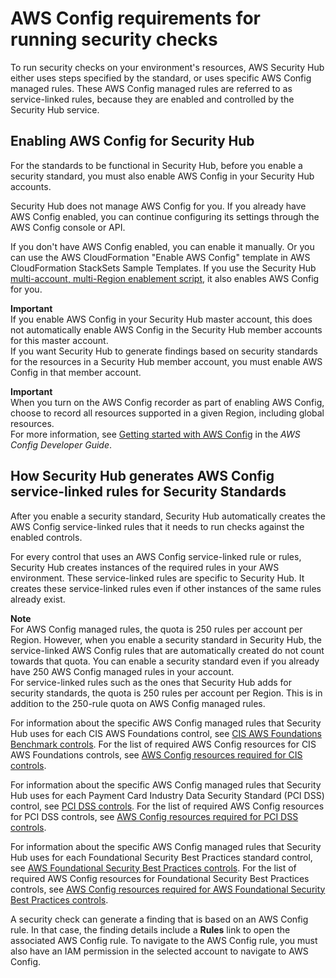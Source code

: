 # AWS Config requirements for running security checks<a name="securityhub-standards-awsconfigrules"></a>

To run security checks on your environment's resources, AWS Security Hub either uses steps specified by the standard, or uses specific AWS Config managed rules\. These AWS Config managed rules are referred to as service\-linked rules, because they are enabled and controlled by the Security Hub service\.

## Enabling AWS Config for Security Hub<a name="securityhub-standards-awsconfig-enabling"></a>

For the standards to be functional in Security Hub, before you enable a security standard, you must also enable AWS Config in your Security Hub accounts\.

Security Hub does not manage AWS Config for you\. If you already have AWS Config enabled, you can continue configuring its settings through the AWS Config console or API\.

If you don't have AWS Config enabled, you can enable it manually\. Or you can use the AWS CloudFormation "Enable AWS Config" template in AWS CloudFormation StackSets Sample Templates\. If you use the Security Hub [multi\-account, multi\-Region enablement script](https://github.com/awslabs/aws-securityhub-multiaccount-scripts), it also enables AWS Config for you\.

**Important**  
If you enable AWS Config in your Security Hub master account, this does not automatically enable AWS Config in the Security Hub member accounts for this master account\.  
If you want Security Hub to generate findings based on security standards for the resources in a Security Hub member account, you must enable AWS Config in that member account\.

**Important**  
When you turn on the AWS Config recorder as part of enabling AWS Config, choose to record all resources supported in a given Region, including global resources\.  
For more information, see [Getting started with AWS Config](https://docs.aws.amazon.com/config/latest/developerguide/getting-started.html) in the *AWS Config Developer Guide*\.

## How Security Hub generates AWS Config service\-linked rules for Security Standards<a name="securityhub-standards-generate-awsconfigrules"></a>

After you enable a security standard, Security Hub automatically creates the AWS Config service\-linked rules that it needs to run checks against the enabled controls\.

For every control that uses an AWS Config service\-linked rule or rules, Security Hub creates instances of the required rules in your AWS environment\. These service\-linked rules are specific to Security Hub\. It creates these service\-linked rules even if other instances of the same rules already exist\.

**Note**  
For AWS Config managed rules, the quota is 250 rules per account per Region\. However, when you enable a security standard in Security Hub, the service\-linked AWS Config rules that are automatically created do not count towards that quota\. You can enable a security standard even if you already have 250 AWS Config managed rules in your account\.  
For service\-linked rules such as the ones that Security Hub adds for security standards, the quota is 250 rules per account per Region\. This is in addition to the 250\-rule quota on AWS Config managed rules\.

For information about the specific AWS Config managed rules that Security Hub uses for each CIS AWS Foundations control, see [CIS AWS Foundations Benchmark controls](securityhub-cis-controls.md)\. For the list of required AWS Config resources for CIS AWS Foundations controls, see [AWS Config resources required for CIS controls](securityhub-standards-cis-config-resources.md)\.

For information about the specific AWS Config managed rules that Security Hub uses for each Payment Card Industry Data Security Standard \(PCI DSS\) control, see [PCI DSS controls](securityhub-pci-controls.md)\. For the list of required AWS Config resources for PCI DSS controls, see [AWS Config resources required for PCI DSS controls](securityhub-standards-pci-config-resources.md)\.

For information about the specific AWS Config managed rules that Security Hub uses for each Foundational Security Best Practices standard control, see [AWS Foundational Security Best Practices controls](securityhub-standards-fsbp-controls.md)\. For the list of required AWS Config resources for Foundational Security Best Practices controls, see [AWS Config resources required for AWS Foundational Security Best Practices controls](standards-fsbp-config-resources.md)\.

A security check can generate a finding that is based on an AWS Config rule\. In that case, the finding details include a **Rules** link to open the associated AWS Config rule\. To navigate to the AWS Config rule, you must also have an IAM permission in the selected account to navigate to AWS Config\.